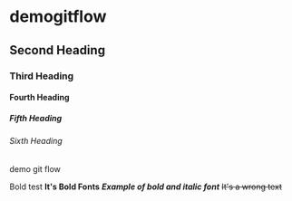 # demogitflow

## Second Heading
### Third Heading
#### Fourth Heading
##### Fifth Heading
###### Sixth Heading
demo git flow

Bold test
**It's Bold Fonts**
***Example of bold and italic font***
~~It's a wrong text~~
